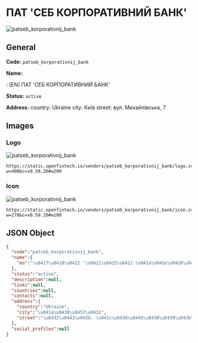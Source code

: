 
# ПАТ 'СЕБ КОРПОРАТИВНИЙ БАНК' 
![patseb_korporativnij_bank](https://static.openfintech.io/vendors/patseb_korporativnij_bank/logo.svg?w=400&c=v0.59.26#w200)  

## General 
 
**Code:** `patseb_korporativnij_bank` 
 
**Name:** 
 
:	[EN] ПАТ 'СЕБ КОРПОРАТИВНИЙ БАНК' 
 
**Status:** `active` 
 
**Address:** 
country: Ukraine 
city: Київ 
street: вул. Михайлівська, 7 

## Images 

### Logo 
 
![patseb_korporativnij_bank](https://static.openfintech.io/vendors/patseb_korporativnij_bank/logo.svg?w=400&c=v0.59.26#w200)  

```
https://static.openfintech.io/vendors/patseb_korporativnij_bank/logo.svg?w=400&c=v0.59.26#w200
```  

### Icon 
 
![patseb_korporativnij_bank](https://static.openfintech.io/vendors/patseb_korporativnij_bank/icon.svg?w=278&c=v0.59.26#w100)  

```
https://static.openfintech.io/vendors/patseb_korporativnij_bank/icon.svg?w=278&c=v0.59.26#w100
```  

## JSON Object 

```json
{
  "code":"patseb_korporativnij_bank",
  "name":{
    "en":"\u041f\u0410\u0422 '\u0421\u0415\u0411 \u041a\u041e\u0420\u041f\u041e\u0420\u0410\u0422\u0418\u0412\u041d\u0418\u0419 \u0411\u0410\u041d\u041a'"
  },
  "status":"active",
  "description":null,
  "links":null,
  "countries":null,
  "contacts":null,
  "address":{
    "country":"Ukraine",
    "city":"\u041a\u0438\u0457\u0432",
    "street":"\u0432\u0443\u043b. \u041c\u0438\u0445\u0430\u0439\u043b\u0456\u0432\u0441\u044c\u043a\u0430, 7"
  },
  "social_profiles":null
}
```  
